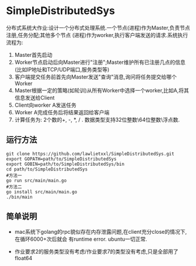 # SimpleDistributedSys
分布式系统大作业:设计一个分布式处理系统.一个节点(进程)作为Master,负责节点注册,任务分配;其他多个节点
(进程)作为worker,执行客户端发送的请求.系统执行流程为:

1. Master首先启动
2. Worker节点启动后向Master进行"注册";Master维护所有已注册几点的信息(比如IP地址和TCP/UDP端口,服务类型等)
3. 客户端提交任务前首先向Master发送"查询"消息,询问将任务提交给哪个Worker
4. Master根据一定的策略(如轮训)从所有Worker中选择一个worker,比如A,将其信息发送给Client
5. Client向worker A发送任务
6. Worker A完成任务后将结果返回给客户端
7. 计算任务为: 2个数的+, -, *, / . 数据类型支持32位整数\64位整数\浮点数.

## 运行方法

    git clone https://github.com/lawlietxxl/SimpleDistributedSys.git
    export GOPATH=path/to/SimpleDistributedSys
    export GOBIN=path/to/SimpleDistributedSys/bin
    cd path/to/SimpleDistributedSys
    #方法一
    go run src/main/main.go
    #方法二
    go install src/main/main.go
    ./bin/main

## 简单说明
+ mac系统下golang的rpc貌似存在内存泄露问题,在client充分close的情况下,在循环6000+次后就会
有runtime error. ubuntu一切正常.

+ 作业要求2的服务类型没有考虑/作业要求7的类型没有考虑,只是全部用了float64